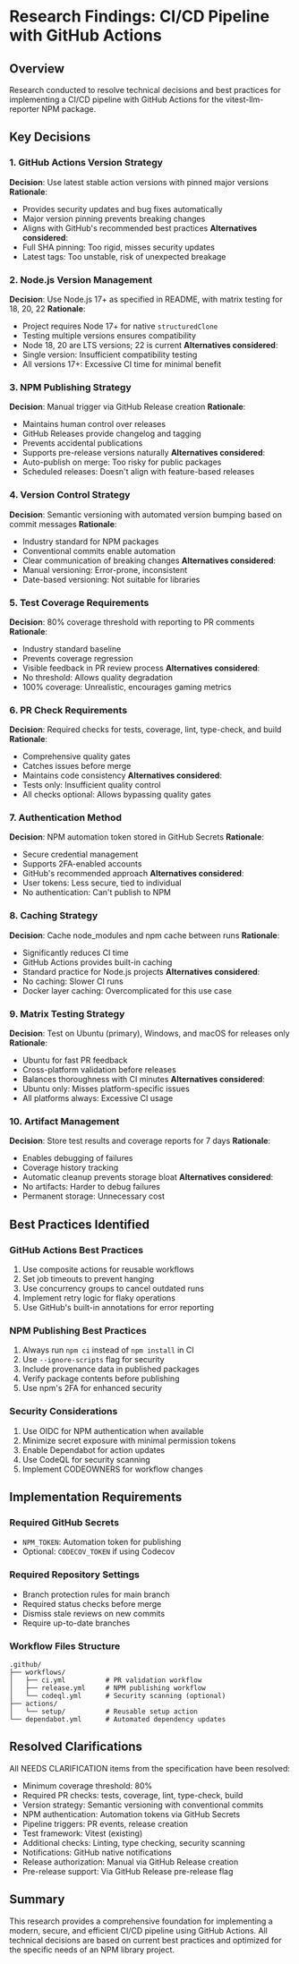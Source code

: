 # Research Findings: CI/CD Pipeline with GitHub Actions

## Overview
Research conducted to resolve technical decisions and best practices for implementing a CI/CD pipeline with GitHub Actions for the vitest-llm-reporter NPM package.

## Key Decisions

### 1. GitHub Actions Version Strategy
**Decision**: Use latest stable action versions with pinned major versions
**Rationale**:
- Provides security updates and bug fixes automatically
- Major version pinning prevents breaking changes
- Aligns with GitHub's recommended best practices
**Alternatives considered**:
- Full SHA pinning: Too rigid, misses security updates
- Latest tags: Too unstable, risk of unexpected breakage

### 2. Node.js Version Management
**Decision**: Use Node.js 17+ as specified in README, with matrix testing for 18, 20, 22
**Rationale**:
- Project requires Node 17+ for native `structuredClone`
- Testing multiple versions ensures compatibility
- Node 18, 20 are LTS versions; 22 is current
**Alternatives considered**:
- Single version: Insufficient compatibility testing
- All versions 17+: Excessive CI time for minimal benefit

### 3. NPM Publishing Strategy
**Decision**: Manual trigger via GitHub Release creation
**Rationale**:
- Maintains human control over releases
- GitHub Releases provide changelog and tagging
- Prevents accidental publications
- Supports pre-release versions naturally
**Alternatives considered**:
- Auto-publish on merge: Too risky for public packages
- Scheduled releases: Doesn't align with feature-based releases

### 4. Version Control Strategy
**Decision**: Semantic versioning with automated version bumping based on commit messages
**Rationale**:
- Industry standard for NPM packages
- Conventional commits enable automation
- Clear communication of breaking changes
**Alternatives considered**:
- Manual versioning: Error-prone, inconsistent
- Date-based versioning: Not suitable for libraries

### 5. Test Coverage Requirements
**Decision**: 80% coverage threshold with reporting to PR comments
**Rationale**:
- Industry standard baseline
- Prevents coverage regression
- Visible feedback in PR review process
**Alternatives considered**:
- No threshold: Allows quality degradation
- 100% coverage: Unrealistic, encourages gaming metrics

### 6. PR Check Requirements
**Decision**: Required checks for tests, coverage, lint, type-check, and build
**Rationale**:
- Comprehensive quality gates
- Catches issues before merge
- Maintains code consistency
**Alternatives considered**:
- Tests only: Insufficient quality control
- All checks optional: Allows bypassing quality gates

### 7. Authentication Method
**Decision**: NPM automation token stored in GitHub Secrets
**Rationale**:
- Secure credential management
- Supports 2FA-enabled accounts
- GitHub's recommended approach
**Alternatives considered**:
- User tokens: Less secure, tied to individual
- No authentication: Can't publish to NPM

### 8. Caching Strategy
**Decision**: Cache node_modules and npm cache between runs
**Rationale**:
- Significantly reduces CI time
- GitHub Actions provides built-in caching
- Standard practice for Node.js projects
**Alternatives considered**:
- No caching: Slower CI runs
- Docker layer caching: Overcomplicated for this use case

### 9. Matrix Testing Strategy
**Decision**: Test on Ubuntu (primary), Windows, and macOS for releases only
**Rationale**:
- Ubuntu for fast PR feedback
- Cross-platform validation before releases
- Balances thoroughness with CI minutes
**Alternatives considered**:
- Ubuntu only: Misses platform-specific issues
- All platforms always: Excessive CI usage

### 10. Artifact Management
**Decision**: Store test results and coverage reports for 7 days
**Rationale**:
- Enables debugging of failures
- Coverage history tracking
- Automatic cleanup prevents storage bloat
**Alternatives considered**:
- No artifacts: Harder to debug failures
- Permanent storage: Unnecessary cost

## Best Practices Identified

### GitHub Actions Best Practices
1. Use composite actions for reusable workflows
2. Set job timeouts to prevent hanging
3. Use concurrency groups to cancel outdated runs
4. Implement retry logic for flaky operations
5. Use GitHub's built-in annotations for error reporting

### NPM Publishing Best Practices
1. Always run `npm ci` instead of `npm install` in CI
2. Use `--ignore-scripts` flag for security
3. Include provenance data in published packages
4. Verify package contents before publishing
5. Use npm's 2FA for enhanced security

### Security Considerations
1. Use OIDC for NPM authentication when available
2. Minimize secret exposure with minimal permission tokens
3. Enable Dependabot for action updates
4. Use CodeQL for security scanning
5. Implement CODEOWNERS for workflow changes

## Implementation Requirements

### Required GitHub Secrets
- `NPM_TOKEN`: Automation token for publishing
- Optional: `CODECOV_TOKEN` if using Codecov

### Required Repository Settings
- Branch protection rules for main branch
- Required status checks before merge
- Dismiss stale reviews on new commits
- Require up-to-date branches

### Workflow Files Structure
```
.github/
├── workflows/
│   ├── ci.yml          # PR validation workflow
│   ├── release.yml     # NPM publishing workflow
│   └── codeql.yml      # Security scanning (optional)
├── actions/
│   └── setup/          # Reusable setup action
└── dependabot.yml      # Automated dependency updates
```

## Resolved Clarifications

All NEEDS CLARIFICATION items from the specification have been resolved:
- Minimum coverage threshold: 80%
- Required PR checks: tests, coverage, lint, type-check, build
- Version strategy: Semantic versioning with conventional commits
- NPM authentication: Automation tokens via GitHub Secrets
- Pipeline triggers: PR events, release creation
- Test framework: Vitest (existing)
- Additional checks: Linting, type checking, security scanning
- Notifications: GitHub native notifications
- Release authorization: Manual via GitHub Release creation
- Pre-release support: Via GitHub Release pre-release flag

## Summary

This research provides a comprehensive foundation for implementing a modern, secure, and efficient CI/CD pipeline using GitHub Actions. All technical decisions are based on current best practices and optimized for the specific needs of an NPM library project.